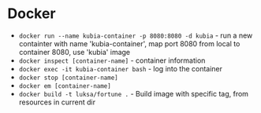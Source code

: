 # Docker

* `docker run --name kubia-container -p 8080:8080 -d kubia` - run a new containter with name 'kubia-container',
  map port 8080 from local to container 8080, use 'kubia' image
* `docker inspect [container-name]` - container information
* `docker exec -it kubia-container bash` - log into the container
* `docker stop [container-name]`
* `docker em [container-name]`
* `docker build -t luksa/fortune .` - Build image with specific tag, from resources in current dir